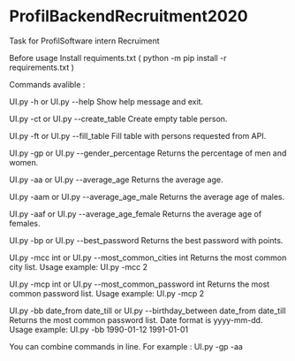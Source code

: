 # ProfilBackendRecruitment2020
Task for ProfilSoftware intern Recruiment


Before usage Install requiments.txt ( python -m pip install -r requirements.txt )

Commands avalible :

UI.py -h or UI.py --help                                                        Show help message and exit.

UI.py -ct or UI.py --create_table                                               Create empty table person.

UI.py -ft or UI.py --fill_table                                                 Fill table with persons requested from API.

UI.py -gp or UI.py --gender_percentage                                          Returns the percentage of men and women.

UI.py -aa or UI.py --average_age                                                Returns the average age.

UI.py -aam  or UI.py --average_age_male                                         Returns the average age of males.

UI.py -aaf or UI.py --average_age_female                                        Returns the average age of females.

UI.py -bp or UI.py --best_password                                              Returns the best password with points.

UI.py -mcc int or UI.py --most_common_cities int                                Returns the most common city list. Usage example: UI.py -mcc 2

UI.py -mcp int or UI.py --most_common_password int                              Returns the most common password list. Usage example: UI.py -mcp 2

UI.py -bb date_from date_till or UI.py --birthday_between date_from date_till   Returns the most common password list. Date format is yyyy-mm-dd. 
                                                                                Usage example: UI.py -bb 1990-01-12 1991-01-01
                                                                                
You can combine commands in line. For example : UI.py -gp -aa

